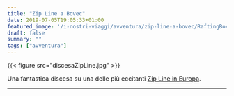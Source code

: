 ```yaml
---
title: "Zip Line a Bovec"
date: 2019-07-05T19:05:33+01:00
featured_image: '/i-nostri-viaggi/avventura/zip-line-a-bovec/RaftingBovec.jpg'
draft: false
summary: ""
tags: ["avventura"]
---
```




{{< figure src="discesaZipLine.jpg" >}}

Una fantastica discesa su una delle più eccitanti [Zip Line in Europa](https://photos.app.goo.gl/5ZAAKbXfxZAYymdy7).

---

